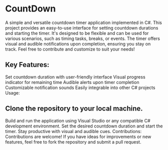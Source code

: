 # CountDown

A simple and versatile countdown timer application implemented in C#. This project provides an easy-to-use interface for setting countdown durations and starting the timer. It's designed to be flexible and can be used for various scenarios, such as timing tasks, breaks, or events. The timer offers visual and audible notifications upon completion, ensuring you stay on track. Feel free to contribute and customize to suit your needs!

## Key Features:

Set countdown duration with user-friendly interface
Visual progress indicator for remaining time
Audible alerts upon timer completion
Customizable notification sounds
Easily integrable into other C# projects
Usage:

## Clone the repository to your local machine.
Build and run the application using Visual Studio or any compatible C# development environment.
Set the desired countdown duration and start the timer.
Stay productive with visual and audible cues.
Contributions:
Contributions are welcome! If you have ideas for improvements or new features, feel free to fork the repository and submit a pull request.



